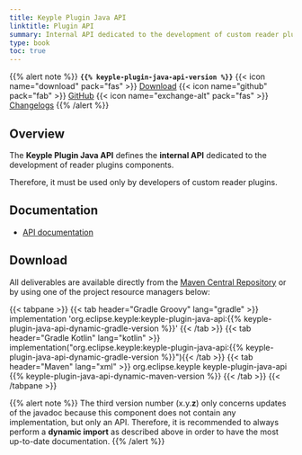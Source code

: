```yaml
---
title: Keyple Plugin Java API
linktitle: Plugin API
summary: Internal API dedicated to the development of custom reader plugins components.
type: book
toc: true
---
```


{{% alert note %}}
**`{{% keyple-plugin-java-api-version %}}`**
<span class="component-metadata">{{< icon name="download" pack="fas" >}} [Download](#download)</span>
<span class="component-metadata">{{< icon name="github" pack="fab" >}} [GitHub](https://github.com/eclipse/keyple-plugin-java-api/)</span>
<span class="component-metadata">{{< icon name="exchange-alt" pack="fas" >}} [Changelogs](https://github.com/eclipse/keyple-plugin-java-api/releases/)</span>
{{% /alert %}}

## Overview

The **Keyple Plugin Java API** defines the **internal API** dedicated to the development of reader plugins components.

Therefore, it must be used only by developers of custom reader plugins.

## Documentation

* [API documentation](https://eclipse.github.io/keyple-plugin-java-api)

## Download

All deliverables are available directly from the [Maven Central Repository](https://search.maven.org/search?q=a:keyple-plugin-java-api) or by using one of the project resource managers below:

{{< tabpane >}}
{{< tab header="Gradle Groovy" lang="gradle" >}}
implementation 'org.eclipse.keyple:keyple-plugin-java-api:{{% keyple-plugin-java-api-dynamic-gradle-version %}}'
{{< /tab >}}
{{< tab header="Gradle Kotlin" lang="kotlin" >}}
implementation("org.eclipse.keyple:keyple-plugin-java-api:{{% keyple-plugin-java-api-dynamic-gradle-version %}}"){{< /tab >}}
{{< tab header="Maven" lang="xml" >}}
<dependency>
  <groupId>org.eclipse.keyple</groupId>
  <artifactId>keyple-plugin-java-api</artifactId>
  <version>{{% keyple-plugin-java-api-dynamic-maven-version %}}</version>
</dependency>
{{< /tab >}}
{{< /tabpane >}}

{{% alert note %}}
The third version number (x.y.**z**) only concerns updates of the javadoc because this component does not contain any implementation, but only an API.
Therefore, it is recommended to always perform a **dynamic import** as described above in order to have the most up-to-date documentation.
{{% /alert %}}